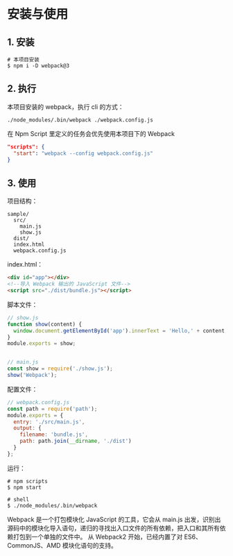 # 安装与使用

## 1. 安装

```shell
# 本项目安装
$ npm i -D webpack@3
```

## 2. 执行

本项目安装的 webpack，执行 cli 的方式：

```shell
./node_modules/.bin/webpack ./webpack.config.js
```

在 Npm Script 里定义的任务会优先使用本项目下的 Webpack

```json
"scripts": {
  "start": "webpack --config webpack.config.js"
}
```

## 3. 使用

项目结构：

```text
sample/
  src/
    main.js
    show.js
  dist/
  index.html
  webpack.config.js
```

index.html：

```html
<div id="app"></div>
<!--导入 Webpack 输出的 JavaScript 文件-->
<script src="./dist/bundle.js"></script>
```

脚本文件：

```javascript
// show.js
function show(content) {
  window.document.getElementById('app').innerText = 'Hello,' + content;
}
module.exports = show;


// main.js
const show = require('./show.js');
show('Webpack');
```

配置文件：

```javascript
// webpack.config.js
const path = require('path');
module.exports = {
  entry: './src/main.js',
  output: {
    filename: 'bundle.js',
    path: path.join(__dirname, './dist')
  }
};
```

运行：

```shell
# npm scripts
$ npm start

# shell
$ ./node_modules/.bin/webpack
```

Webpack 是一个打包模块化 JavaScript 的工具，它会从 main.js 出发，识别出源码中的模块化导入语句，递归的寻找出入口文件的所有依赖，把入口和其所有依赖打包到一个单独的文件中。 从 Webpack2 开始，已经内置了对 ES6、CommonJS、AMD 模块化语句的支持。